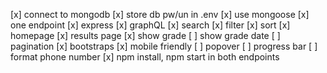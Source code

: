 [x] connect to mongodb
[x] store db pw/un in .env
[x] use mongoose
[x] one endpoint
[x] express
[x] graphQL
[x] search
[x] filter
[x] sort
[x] homepage
[x] results page
[x] show grade
[ ] show grade date
[ ] pagination
[x] bootstraps
[x] mobile friendly
[ ] popover
[ ] progress bar
[ ] format phone number
[x] npm install, npm start in both endpoints
